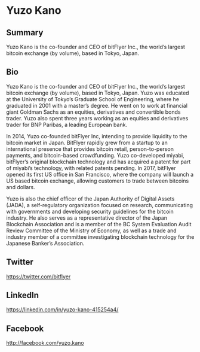 # Yuzo Kano

## Summary
Yuzo Kano is the co-founder and CEO of bitFlyer Inc., the world’s largest bitcoin exchange (by volume), based in Tokyo, Japan.

## Bio
Yuzo Kano is the co-founder and CEO of bitFlyer Inc., the world’s largest bitcoin exchange (by volume), based in Tokyo, Japan. Yuzo was educated at the University of Tokyo’s Graduate School of Engineering, where he graduated in 2001 with a master’s degree. He went on to work at financial giant Goldman Sachs as an equities, derivatives and convertible bonds trader. Yuzo also spent three years working as an equities and derivatives trader for BNP Paribas, a leading European bank. 

In 2014, Yuzo co-founded bitFlyer Inc, intending to provide liquidity to the bitcoin market in Japan. BitFlyer rapidly grew from a startup to an international presence that provides bitcoin retail, person-to-person payments, and bitcoin-based crowdfunding. Yuzo co-developed miyabi, bitFlyer’s original blockchain technology and has acquired a patent for part of miyabi’s technology, with related patents pending. In 2017, bitFlyer opened its first US office in San Francisco, where the company will launch a US based bitcoin exchange, allowing customers to trade between bitcoins and dollars.

Yuzo is also the chief officer of the Japan Authority of Digital Assets (JADA), a self-regulatory organization focused on research, communicating with governments and developing security guidelines for the bitcoin industry. He also serves as a representative director of the Japan Blockchain Association and is a member of the BC System Evaluation Audit Review Committee of the Ministry of Economy, as well as a trade and industry member of a committee investigating blockchain technology for the Japanese Banker’s Association. 

## Twitter
https://twitter.com/bitflyer

## LinkedIn
https://linkedin.com/in/yuzo-kano-415254a4/

## Facebook
http://facebook.com/yuzo.kano
